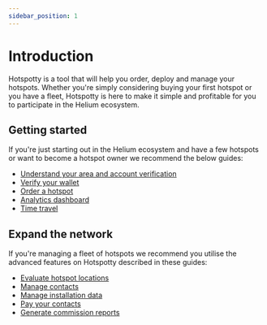 ```yaml
---
sidebar_position: 1
---
```


# Introduction

Hotspotty is a tool that will help you order, deploy and manage your hotspots. Whether you're simply considering buying your first hotspot or you have a fleet, Hotspotty is here to make it simple and profitable for you to participate in the Helium ecosystem.

## Getting started

If you're just starting out in the Helium ecosystem and have a few hotspots or want to become a hotspot owner we recommend the below guides:

- [Understand your area and account verification](./getting-started/understand-your-area-and-account-verification.md)
- [Verify your wallet](./getting-started/verify-your-wallet.md)
- [Order a hotspot](./getting-started/order-a-hotspot.md)
- [Analytics dashboard](./getting-started/analytics-dashboard)
- [Time travel](./getting-started/time-travel)

## Expand the network

If you're managing a fleet of hotspots we recommend you utilise the advanced features on Hotspotty described in these guides:

- [Evaluate hotspot locations](./expand-the-network/evaluate-hotspot-locations.md)
- [Manage contacts](./expand-the-network/manage-contacts.md)
- [Manage installation data](./expand-the-network/manage-installation-data.md)
- [Pay your contacts](./expand-the-network/pay-your-contacts.md)
- [Generate commission reports](./expand-the-network/generate-commission-reports.md)
